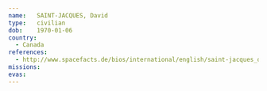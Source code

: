 ```yaml
---
name:	SAINT-JACQUES, David
type:	civilian
dob:	1970-01-06
country:
  - Canada
references:
  - http://www.spacefacts.de/bios/international/english/saint-jacques_david.htm
missions:
evas:
---
```

